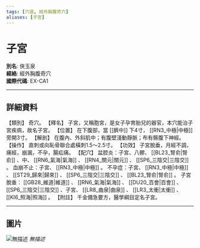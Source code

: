 ```yaml
---
tags: [穴道, 經外胸腹奇穴]
aliases: [子宮]
---
```


# 子宮

**別名**: 俠玉泉  
**經絡**: 經外胸腹奇穴  
**國際代碼**: EX-CA1  

---

## 詳細資料
【類別】
奇穴。
【釋名】
子宮，又稱胞宮，是女子孕育胎兒的器官，本穴能治子宮疾病，故名子宮。
【位置】
在下腹部，當 [[臍中]] 下4寸， [[RN3_中極|中極]] 旁開3寸。
【解剖】
在腹內、外斜肌中；有腹壁淺動靜脈；布有髂腹下神經。
【操作】
直刺或向恥骨聯合處橫刺1.5～2.5寸。
【功效】
子宮脫垂，月經不調，痛經，崩漏，不孕，腸疝痛。
【配穴】
盆腔炎：子宮、八髎、 [[BL23_腎俞|腎俞]] 、中、 [[RN6_氣海|氣海]] 、 [[RN4_關元|關元]] 、 [[SP6_三陰交|三陰交]] 。
血崩不止：子宮、 [[RN3_中極|中極]] 。
不孕症：子宮、 [[RN3_中極|中極]] 、 [[ST29_歸來|歸來]] 、 [[SP6_三陰交|三陰交]] 、 [[BL23_腎俞|腎俞]] 。
子宮脫垂： [[GB28_維道|維道]] 、 [[RN6_氣海|氣海]] 、 [[DU20_百會|百會]] 、 [[SP6_三陰交|三陰交]] 、子宮、 [[LR8_曲泉|曲泉]] 、 [[LR3_太衝|太衝]] 、 [[KI6_照海|照海]] 。
【附註】
千金備急要方，醫學綱目定名子宮。

---

## 圖片
![無描述](https://yibian.hopto.org/pic/shu16/519.gif)
_無描述_

